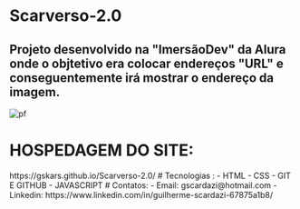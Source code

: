 # Scarverso-2.0
<h2>Projeto desenvolvido na "ImersãoDev" da Alura onde o objtetivo era colocar endereços "URL" e conseguentemente irá mostrar o endereço da imagem.</h2>


![pf](https://user-images.githubusercontent.com/112108655/192118222-de457425-0584-440a-b23b-83f959d87a59.png)

<h1><B>HOSPEDAGEM DO SITE:</h1></B>  https://gskars.github.io/Scarverso-2.0/
# Tecnologias :
- HTML
- CSS
- GIT E GITHUB
- JAVASCRIPT
# Contatos:
- Email: gscardazi@hotmail.com
- Linkedin: https://www.linkedin.com/in/guilherme-scardazi-67875a1b8/


